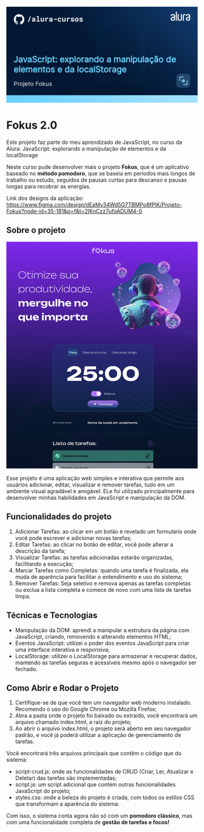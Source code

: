 ![](thumbnail.png)

# Fokus 2.0

Este projeto faz parte do meu aprendizado de JavaScript, no curso da Alura: JavaScript: explorando a manipulação de elementos e da localStorage 

Neste curso pude desenvolver mais o projeto **Fokus**, que é um aplicativo baseado no **método pomodoro**, que se baseia em períodos mais longos de trabalho ou estudo, seguidos de pausas curtas para descanso e pausas longas para recobrar as energias.

Link dos designs da aplicação: https://www.figma.com/design/dEaMv34Wd5G7TBMPo8fPlK/Projeto-Fokus?node-id=35-181&p=f&t=2IKnCzz7ufoADUM4-0

## Sobre o projeto

![](print.png)

Esse projeto é uma aplicação web simples e interativa que permite aos usuários adicionar, editar, visualizar e remover tarefas, tudo em um ambiente visual agradável e amigável. ELe foi utilizado principalmente para desenvolver minhas habilidades em JavaScript e manipulação da DOM.

## Funcionalidades do projeto

1. Adicionar Tarefas: ao clicar em um botão é revelado um formulário onde você pode escrever e adicionar novas tarefas;
2. Editar Tarefas: ao clicar no botão de editar, você pode alterar a descrição da tarefa;
3. Visualizar Tarefas: as tarefas adicionadas estarão organizadas, facilitando a execução;
4. Marcar Tarefas como Completas: quando uma tarefa é finalizada, ela muda de aparência para facilitar o entendimento e uso do sistema;
5. Remover Tarefas: Seja seletivo e remova apenas as tarefas completas ou exclua a lista completa e comece de novo com uma lista de tarefas limpa.

## Técnicas e Tecnologias

- Manipulação da DOM: aprendi a manipular a estrutura da página com JavaScript, criando, removendo e alterando elementos HTML;
- Eventos JavaScript: utilizei o poder dos eventos JavaScript para criar uma interface interativa e responsiva;
- LocalStorage: utilizei o LocalStorage para armazenar e recuperar dados, mantendo as tarefas seguras e acessíveis mesmo após o navegador ser fechado.

## Como Abrir e Rodar o Projeto

1. Certifique-se de que você tem um navegador web moderno instalado. Recomendo o uso do Google Chrome ou Mozilla Firefox;
2. Abra a pasta onde o projeto foi baixado ou extraído, você encontrará um arquivo chamado index.html, a raíz do projeto;
3. Ao abrir o arquivo index.html, o projeto será aberto em seu navegador padrão, e você já poderá utilizar a aplicação de gerenciamento de tarefas.

Você encontrará três arquivos principais que contêm o código que do sistema:

- script-crud.js: onde as funcionalidades de CRUD (Criar, Ler, Atualizar e Deletar) das tarefas são implementadas;
- script.js: um script adicional que contém outras funcionalidades JavaScript do projeto;
- styles.css: onde a beleza do projeto é criada, com todos os estilos CSS que transformam a aparência do sistema.

Com isso, o sistema conta agora não só com um **pomodoro clássico**, mas com uma funcionalidade completa de **gestão de tarefas e focos!**
